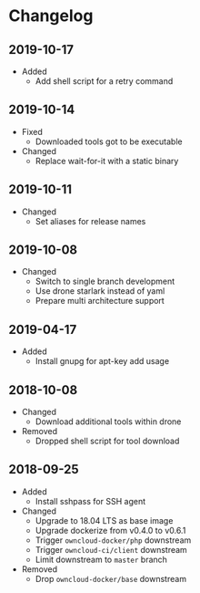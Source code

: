 # Changelog

## 2019-10-17

* Added
  * Add shell script for a retry command

## 2019-10-14

* Fixed
  * Downloaded tools got to be executable
* Changed
  * Replace wait-for-it with a static binary

## 2019-10-11

* Changed
  * Set aliases for release names

## 2019-10-08

* Changed
  * Switch to single branch development
  * Use drone starlark instead of yaml
  * Prepare multi architecture support

## 2019-04-17

* Added
  * Install gnupg for apt-key add usage

## 2018-10-08

* Changed
  * Download additional tools within drone
* Removed
  * Dropped shell script for tool download

## 2018-09-25

* Added
  * Install sshpass for SSH agent
* Changed
  * Upgrade to 18.04 LTS as base image
  * Upgrade dockerize from v0.4.0 to v0.6.1
  * Trigger `owncloud-docker/php` downstream
  * Trigger `owncloud-ci/client` downstream
  * Limit downstream to `master` branch
* Removed
  * Drop `owncloud-docker/base` downstream
